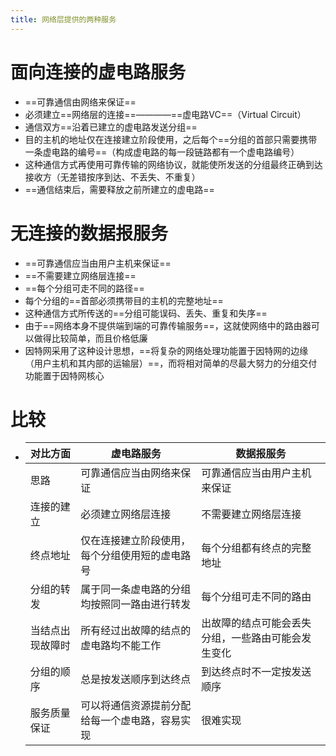 ```yaml
---
title: 网络层提供的两种服务
---
```




# 面向连接的虚电路服务

- ==可靠通信由网络来保证==
- 必须建立==网络层的连接==————==虚电路VC==（Virtual Circuit）
- 通信双方==沿着已建立的虚电路发送分组==
- 目的主机的地址仅在连接建立阶段使用，之后每个==分组的首部只需要携带一条虚电路的编号==（构成虚电路的每一段链路都有一个虚电路编号）
- 这种通信方式再使用可靠传输的网络协议，就能使所发送的分组最终正确到达接收方（无差错按序到达、不丢失、不重复）
- ==通信结束后，需要释放之前所建立的虚电路==

# 无连接的数据报服务

- ==可靠通信应当由用户主机来保证==
- ==不需要建立网络层连接==
- ==每个分组可走不同的路径==
- 每个分组的==首部必须携带目的主机的完整地址==
- 这种通信方式所传送的==分组可能误码、丢失、重复和失序==
- 由于==网络本身不提供端到端的可靠传输服务==，这就使网络中的路由器可以做得比较简单，而且价格低廉
- 因特网采用了这种设计思想，==将复杂的网络处理功能置于因特网的边缘（用户主机和其内部的运输层）==，而将相对简单的尽最大努力的分组交付功能置于因特网核心

# 比较

- | 对比方面         | 虚电路服务                                     | 数据报服务                                         |
  | ---------------- | ---------------------------------------------- | -------------------------------------------------- |
  | 思路             | 可靠通信应当由网络来保证                       | 可靠通信应当由用户主机来保证                       |
  | 连接的建立       | 必须建立网络层连接                             | 不需要建立网络层连接                               |
  | 终点地址         | 仅在连接建立阶段使用，每个分组使用短的虚电路号 | 每个分组都有终点的完整地址                         |
  | 分组的转发       | 属于同一条虚电路的分组均按照同一路由进行转发   | 每个分组可走不同的路由                             |
  | 当结点出现故障时 | 所有经过出故障的结点的虚电路均不能工作         | 出故障的结点可能会丢失分组，一些路由可能会发生变化 |
  | 分组的顺序       | 总是按发送顺序到达终点                         | 到达终点时不一定按发送顺序                         |
  | 服务质量保证     | 可以将通信资源提前分配给每一个虚电路，容易实现 | 很难实现                                           |